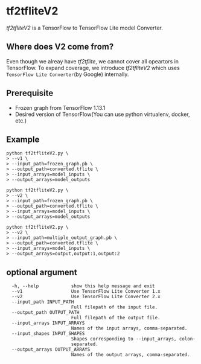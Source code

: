 # tf2tfliteV2

_tf2tfliteV2_ is a TensorFlow to TensorFlow Lite model Converter.

## Where does V2 come from?
Even though we alreay have _tf2tflite_, we cannot cover all opeartors in TensorFlow. To expand coverage, we introduce _tf2tfliteV2_ which uses `TensorFlow Lite Converter`(by Google) internally.

## Prerequisite
- Frozen graph from TensorFlow 1.13.1
- Desired version of TensorFlow(You can use python virtualenv, docker, etc.)

## Example
```
python tf2tfliteV2.py \
> --v1 \
> --input_path=frozen_graph.pb \
> --output_path=converted.tflite \
> --input_arrays=model_inputs \
> --output_arrays=model_outputs

```
```
python tf2tfliteV2.py \
> --v2 \
> --input_path=frozen_graph.pb \
> --output_path=converted.tflite \
> --input_arrays=model_inputs \
> --output_arrays=model_outputs
```
```
python tf2tfliteV2.py \
> --v2 \
> --input_path=multiple_output_graph.pb \
> --output_path=converted.tflite \
> --input_arrays=model_inputs \
> --output_arrays=output,output:1,output:2
```

## optional argument
```
  -h, --help            show this help message and exit
  --v1                  Use TensorFlow Lite Converter 1.x
  --v2                  Use TensorFlow Lite Converter 2.x
  --input_path INPUT_PATH
                        Full filepath of the input file.
  --output_path OUTPUT_PATH
                        Full filepath of the output file.
  --input_arrays INPUT_ARRAYS
                        Names of the input arrays, comma-separated.
  --input_shapes INPUT_SHAPES
                        Shapes corresponding to --input_arrays, colon-
                        separated.
  --output_arrays OUTPUT_ARRAYS
                        Names of the output arrays, comma-separated.
```
